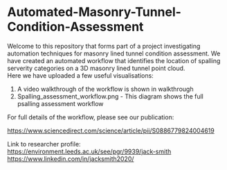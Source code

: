 # Automated-Masonry-Tunnel-Condition-Assessment
Welcome to this repository that forms part of a project investigating automation techniques for masonry lined tunnel condition assessment. We have created an automated workflow that identifies the location of spalling serverity categories on a 3D masonry lined tunnel point cloud.  
Here we have uploaded a few useful visualisations:
  1.  A video walkthrough of the workflow is shown in walkthrough
  2.  Spalling_assessment_workflow.png - This diagram shows the full psalling assessment workflow

For full details of the workflow, please see our publication:

https://www.sciencedirect.com/science/article/pii/S0886779824004619




Link to researcher profile: https://environment.leeds.ac.uk/see/pgr/9939/jack-smith
                            https://www.linkedin.com/in/jacksmith2020/
